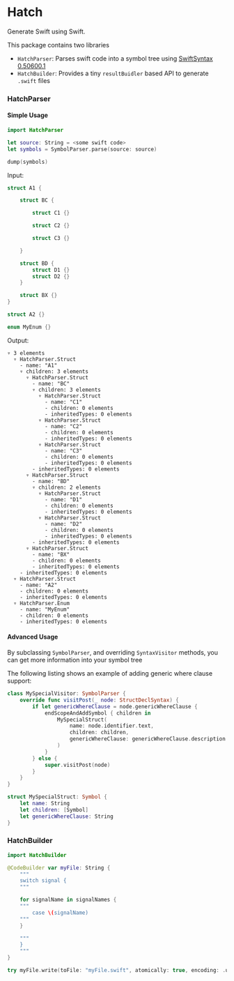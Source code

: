 # Hatch

Generate Swift using Swift.

This package contains two libraries
- `HatchParser`: Parses swift code into a symbol tree using [SwiftSyntax 0.50600.1](https://github.com/apple/swift-syntax)
- `HatchBuilder`: Provides a tiny `resultBuidler` based API to generate `.swift` files

### HatchParser

#### Simple Usage

```swift
import HatchParser

let source: String = <some swift code>
let symbols = SymbolParser.parse(source: source)

dump(symbols)
```

Input:
    
```swift
struct A1 {

    struct BC {

        struct C1 {}

        struct C2 {}

        struct C3 {}

    }

    struct BD {
        struct D1 {}
        struct D2 {}
    }

    struct BX {}
}

struct A2 {}

enum MyEnum {}
```

Output:

```
▿ 3 elements
  ▿ HatchParser.Struct
    - name: "A1"
    ▿ children: 3 elements
      ▿ HatchParser.Struct
        - name: "BC"
        ▿ children: 3 elements
          ▿ HatchParser.Struct
            - name: "C1"
            - children: 0 elements
            - inheritedTypes: 0 elements
          ▿ HatchParser.Struct
            - name: "C2"
            - children: 0 elements
            - inheritedTypes: 0 elements
          ▿ HatchParser.Struct
            - name: "C3"
            - children: 0 elements
            - inheritedTypes: 0 elements
        - inheritedTypes: 0 elements
      ▿ HatchParser.Struct
        - name: "BD"
        ▿ children: 2 elements
          ▿ HatchParser.Struct
            - name: "D1"
            - children: 0 elements
            - inheritedTypes: 0 elements
          ▿ HatchParser.Struct
            - name: "D2"
            - children: 0 elements
            - inheritedTypes: 0 elements
        - inheritedTypes: 0 elements
      ▿ HatchParser.Struct
        - name: "BX"
        - children: 0 elements
        - inheritedTypes: 0 elements
    - inheritedTypes: 0 elements
  ▿ HatchParser.Struct
    - name: "A2"
    - children: 0 elements
    - inheritedTypes: 0 elements
  ▿ HatchParser.Enum
    - name: "MyEnum"
    - children: 0 elements
    - inheritedTypes: 0 elements

```

#### Advanced Usage

By subclassing `SymbolParser`, and overriding `SyntaxVisitor` methods, you can get more information into your symbol tree

The following listing shows an example of adding generic where clause support:

```swift
class MySpecialVisitor: SymbolParser {
    override func visitPost(_ node: StructDeclSyntax) {
        if let genericWhereClause = node.genericWhereClause {
            endScopeAndAddSymbol { children in
                MySpecialStruct(
                    name: node.identifier.text,
                    children: children,
                    genericWhereClause: genericWhereClause.description
                )
            }
        } else {
            super.visitPost(node)
        }
    }
}

struct MySpecialStruct: Symbol {
    let name: String
    let children: [Symbol]
    let genericWhereClause: String
}
```

### HatchBuilder
```swift
import HatchBuilder

@CodeBuilder var myFile: String {
    """
    switch signal {
    """

    for signalName in signalNames {
    """
        case \(signalName)
    """
    }

    """
    }
    """
}

try myFile.write(toFile: "myFile.swift", atomically: true, encoding: .utf8)
```
